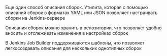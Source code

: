 Еще один способ описания сборок.
Утилита, которая с помощью описаний сборок в
форматах YAML или JSON позволяет настраивать сборки на Jenkins-сервере

Описания сборок можно хранить в репозитории, что позволяет удобно
вносить и отслеживать изменения в настройках сборок

В Jenkins Job Builder поддерживаются шаблоны, что позволяет легкосоздавать описания для нескольких однотипных сборок

